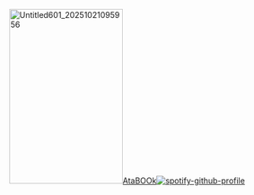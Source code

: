 <img width="202" height="311" alt="Untitled601_20251021095956" src="https://github.com/user-attachments/assets/5b8b9ba0-e967-4cb8-ad8c-6c96365d7bff" />[AtaBOOk](https://xai.atabook.org/)[![spotify-github-profile](https://spotify-github-profile.kittinanx.com/api/view?uid=31aolntofja7eezo74jmie3eaa6e&cover_image=true&theme=novatorem&show_offline=false&background_color=121212&interchange=false&bar_color=000000&bar_color_cover=false)](https://github.com/kittinan/spotify-github-profile)



